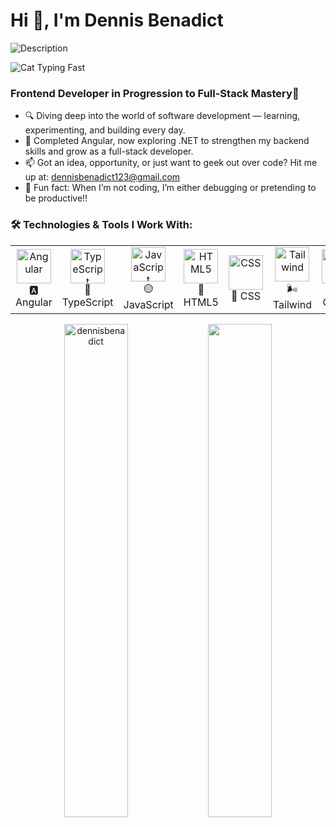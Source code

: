 
# Hi 👋, I'm Dennis Benadict
<img src="img.webp" alt="Description" class="inline-image">

![Cat Typing Fast](https://media.tenor.com/TZoDw-rLIeEAAAAC/cat-hack-the-planet.gif)

### Frontend Developer in Progression to Full-Stack Mastery🚀



- 🔍 Diving deep into the world of software development — learning, experimenting, and building every day.
- 🌌 Completed Angular, now exploring .NET to strengthen my backend skills and grow as a full-stack developer.
- 📫 Got an idea, opportunity, or just want to geek out over code? Hit me up at: dennisbenadict123@gmail.com
- 🧠 Fun fact: When I’m not coding, I’m either debugging or pretending to be productive!!



### 🛠️ Technologies & Tools I Work With:


<table>
  <tr>
    <td align="center"><img src="https://angular.io/assets/images/logos/angular/angular.svg" alt="Angular" width="55" /><br>🅰️ Angular</td>
    <td align="center"><img src="https://skillicons.dev/icons?i=ts" alt="TypeScript" width="55" /><br>🔷 TypeScript</td>
    <td align="center"><img src="https://skillicons.dev/icons?i=js" alt="JavaScript" width="55" /><br>🟡 JavaScript</td>
    <td align="center"><img src="https://skillicons.dev/icons?i=html" alt="HTML5" width="55" /><br>🔶 HTML5</td>
    <td align="center"><img src="https://skillicons.dev/icons?i=css" alt="CSS" width="55" /><br>🔷 CSS</td>
    <td align="center"><img src="https://skillicons.dev/icons?i=tailwind" alt="Tailwind" width="55" /><br>🌬️ Tailwind</td>
    <td align="center"><img src="https://skillicons.dev/icons?i=github" alt="GitHub" width="55" /><br>🌐 GitHub</td>
  </tr>
</table>


<p align="center">
    <img src="https://github-readme-stats.vercel.app/api?username=dennisbenadict&show_icons=true&locale=en&theme=gotham" alt="dennisbenadict" width="45%" />
    <img src="https://leetcard.jacoblin.cool/DennisBenadict?theme=dark&font=ABeeZee" width="45%" />
</p> 







